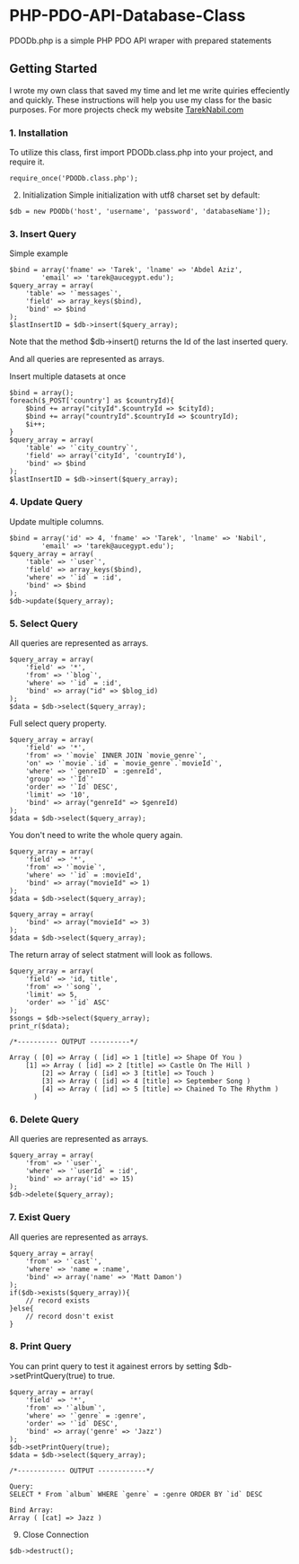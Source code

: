 # PHP-PDO-API-Database-Class
PDODb.php is a simple PHP PDO API wraper with prepared statements

## Getting Started

I wrote my own class that saved my time and let me write quiries effeciently and quickly. These instructions will help you use my class for the basic purposes.
For more projects check my website [TarekNabil.com](http://www.tareknabil.com)

### 1. Installation
To utilize this class, first import PDODb.class.php into your project, and require it.
```
require_once('PDODb.class.php');                   
```
2. Initialization
Simple initialization with utf8 charset set by default:

```
$db = new PDODb('host', 'username', 'password', 'databaseName']);          
```
### 3. Insert Query
Simple example
```
$bind = array('fname' => 'Tarek', 'lname' => 'Abdel Aziz', 
		'email' => 'tarek@aucegypt.edu');
$query_array = array(
    'table' => '`messages`',
    'field' => array_keys($bind),
    'bind' => $bind
);
$lastInsertID = $db->insert($query_array);
```
Note that the method $db->insert() returns the Id of the last inserted query.

And all queries are represented as arrays.

Insert multiple datasets at once
```
$bind = array();
foreach($_POST['country'] as $countryId){
    $bind += array("cityId".$countryId => $cityId);
    $bind += array("countryId".$countryId => $countryId);
    $i++;
}
$query_array = array(
    'table' => '`city_country`',
    'field' => array('cityId', 'countryId'),
    'bind' => $bind
);
$lastInsertID = $db->insert($query_array);
```
### 4. Update Query
Update multiple columns.
```
$bind = array('id' => 4, 'fname' => 'Tarek', 'lname' => 'Nabil', 
		'email' => 'tarek@aucegypt.edu');
$query_array = array(
    'table' => '`user`',
    'field' => array_keys($bind),
    'where' => '`id` = :id',
    'bind' => $bind
);
$db->update($query_array);
```
### 5. Select Query
All queries are represented as arrays.
```
$query_array = array(
    'field' => '*',
    'from' => '`blog`',
    'where' => '`id` = :id',
    'bind' => array("id" => $blog_id)
);
$data = $db->select($query_array);
```
Full select query property.
```
$query_array = array(
    'field' => '*',
    'from' => '`movie` INNER JOIN `movie_genre`',
    'on' => '`movie`.`id` = `movie_genre`.`movieId`',
    'where' => '`genreID` = :genreId',
    'group' => '`Id`'
    'order' => '`Id` DESC',
    'limit' => '10',
    'bind' => array("genreId" => $genreId)
);
$data = $db->select($query_array);
```
You don't need to write the whole query again.
```
$query_array = array(
    'field' => '*',
    'from' => '`movie`',
    'where' => '`id` = :movieId',
    'bind' => array("movieId" => 1)
);
$data = $db->select($query_array);

$query_array = array(
    'bind' => array("movieId" => 3)
);
$data = $db->select($query_array);
```
The return array of select statment will look as follows.
```
$query_array = array(
    'field' => 'id, title',
    'from' => '`song`',
    'limit' => 5,
    'order' => '`id` ASC'
);
$songs = $db->select($query_array);
print_r($data);

/*---------- OUTPUT ----------*/

Array ( [0] => Array ( [id] => 1 [title] => Shape Of You )
	[1] => Array ( [id] => 2 [title] => Castle On The Hill ) 
        [2] => Array ( [id] => 3 [title] => Touch ) 
        [3] => Array ( [id] => 4 [title] => September Song ) 
        [4] => Array ( [id] => 5 [title] => Chained To The Rhythm ) 
      )
```
### 6. Delete Query
All queries are represented as arrays.
```
$query_array = array(
    'from' => '`user`',
    'where' => '`userId` = :id',
    'bind' => array('id' => 15)
);
$db->delete($query_array);
```
### 7. Exist Query
All queries are represented as arrays.
```
$query_array = array(
    'from' => '`cast`',
    'where' => 'name = :name',
    'bind' => array('name' => 'Matt Damon')
);
if($db->exists($query_array)){
	// record exists
}else{
	// record dosn't exist
}
```
### 8. Print Query
You can print query to test it againest errors by setting $db->setPrintQuery(true) to true.
```
$query_array = array(
    'field' => '*',
    'from' => '`album`',
    'where' => '`genre` = :genre',
    'order' => '`id` DESC',
    'bind' => array('genre' => 'Jazz')
);
$db->setPrintQuery(true);
$data = $db->select($query_array);

/*------------ OUTPUT ------------*/

Query:
SELECT * From `album` WHERE `genre` = :genre ORDER BY `id` DESC 

Bind Array:
Array ( [cat] => Jazz ) 
```
9. Close Connection
```
$db->destruct();
```
